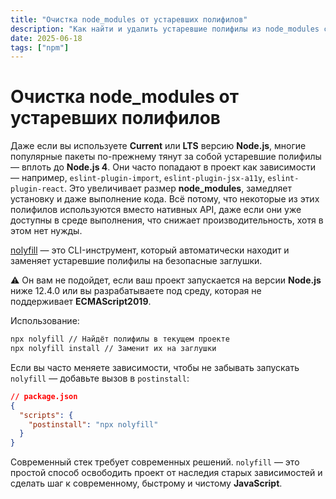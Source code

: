 ```yaml
---
title: "Очистка node_modules от устаревших полифилов"
description: "Как найти и удалить устаревшие полифилы из node_modules с помощью nolyfill, чтобы ускорить установку, сборку и запуск JavaScript-проекта."
date: 2025-06-18
tags: ["npm"]
---
```


# Очистка node_modules от устаревших полифилов

Даже если вы используете **Current** или **LTS** версию **Node.js**, многие популярные пакеты по-прежнему тянут за собой устаревшие полифилы — вплоть до **Node.js 4**.
Они часто попадают в проект как зависимости — например, `eslint-plugin-import`, `eslint-plugin-jsx-a11y`, `eslint-plugin-react`.
Это увеличивает размер **node_modules**, замедляет установку и даже выполнение кода.
Всё потому, что некоторые из этих полифилов используются вместо нативных API, даже если они уже доступны в среде выполнения, что снижает производительность, хотя в этом нет нужды.

[nolyfill](https://www.npmjs.com/package/nolyfill) — это CLI-инструмент, который автоматически находит и заменяет устаревшие полифилы на безопасные заглушки.

⚠️ Он вам не подойдет, если ваш проект запускается на версии **Node.js** ниже 12.4.0 или вы разрабатываете под среду, которая не поддерживает **ECMAScript2019**.

Использование:

```bash
npx nolyfill // Найдёт полифилы в текущем проекте
npx nolyfill install // Заменит их на заглушки
```

Если вы часто меняете зависимости, чтобы не забывать запускать `nolyfill` — добавьте вызов в `postinstall`:

```json
// package.json
{
  "scripts": {
    "postinstall": "npx nolyfill"
  }
}
```

Современный стек требует современных решений.
`nolyfill` — это простой способ освободить проект от наследия старых зависимостей и сделать шаг к современному, быстрому и чистому **JavaScript**.
